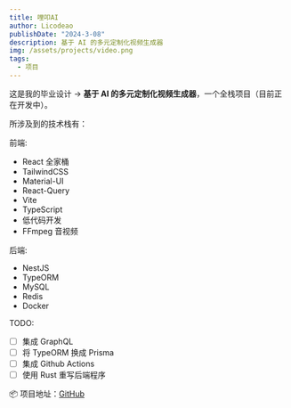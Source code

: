 ```yaml
---
title: 哩叩AI
author: Licodeao
publishDate: "2024-3-08"
description: 基于 AI 的多元定制化视频生成器
img: /assets/projects/video.png
tags:
  - 项目
---
```


这是我的毕业设计 → <strong>基于 AI 的多元定制化视频生成器</strong>，一个全栈项目（目前正在开发中）。

所涉及到的技术栈有：

前端:

- React 全家桶
- TailwindCSS
- Material-UI
- React-Query
- Vite
- TypeScript
- 低代码开发
- FFmpeg 音视频

后端:

- NestJS
- TypeORM
- MySQL
- Redis
- Docker

TODO:

- [ ] 集成 GraphQL
- [ ] 将 TypeORM 换成 Prisma
- [ ] 集成 Github Actions
- [ ] 使用 Rust 重写后端程序

📦 项目地址：[GitHub](https://github.com/Licodeao/lico-ai)
